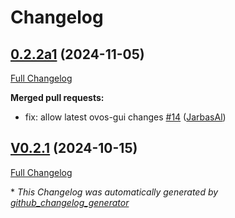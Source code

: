 # Changelog

## [0.2.2a1](https://github.com/OpenVoiceOS/skill-ovos-local-media/tree/0.2.2a1) (2024-11-05)

[Full Changelog](https://github.com/OpenVoiceOS/skill-ovos-local-media/compare/V0.2.1...0.2.2a1)

**Merged pull requests:**

- fix: allow latest ovos-gui changes [\#14](https://github.com/OpenVoiceOS/skill-ovos-local-media/pull/14) ([JarbasAl](https://github.com/JarbasAl))

## [V0.2.1](https://github.com/OpenVoiceOS/skill-ovos-local-media/tree/V0.2.1) (2024-10-15)

[Full Changelog](https://github.com/OpenVoiceOS/skill-ovos-local-media/compare/0.2.1...V0.2.1)



\* *This Changelog was automatically generated by [github_changelog_generator](https://github.com/github-changelog-generator/github-changelog-generator)*
